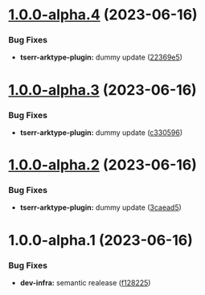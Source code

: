 # [1.0.0-alpha.4](https://github.com/typeholes/tserr/compare/tserr-arktype-plugin-v1.0.0-alpha.3...tserr-arktype-plugin-v1.0.0-alpha.4) (2023-06-16)


### Bug Fixes

* **tserr-arktype-plugin:** dummy update ([22369e5](https://github.com/typeholes/tserr/commit/22369e5e6d9fc8e0634cd9e584adf998d1c7a63c))

# [1.0.0-alpha.3](https://github.com/typeholes/tserr/compare/tserr-arktype-plugin-v1.0.0-alpha.2...tserr-arktype-plugin-v1.0.0-alpha.3) (2023-06-16)


### Bug Fixes

* **tserr-arktype-plugin:** dummy update ([c330596](https://github.com/typeholes/tserr/commit/c33059693a115c7e0516e1a5db9d0c840de540c9))

# [1.0.0-alpha.2](https://github.com/typeholes/tserr/compare/tserr-arktype-plugin-v1.0.0-alpha.1...tserr-arktype-plugin-v1.0.0-alpha.2) (2023-06-16)


### Bug Fixes

* **tserr-arktype-plugin:** dummy update ([3caead5](https://github.com/typeholes/tserr/commit/3caead56564049375e10f0479601ec37b12f017e))

# 1.0.0-alpha.1 (2023-06-16)


### Bug Fixes

* **dev-infra:** semantic realease ([f128225](https://github.com/typeholes/tserr/commit/f128225d266438a2d9b340451492cc4d83a09842))
